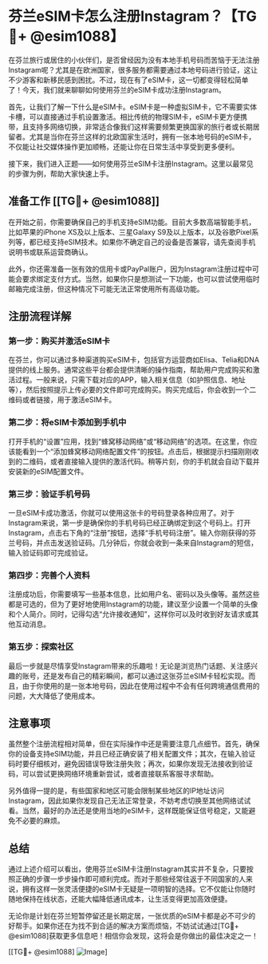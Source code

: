 # 芬兰eSIM卡怎么注册Instagram？【TG💪+ @esim1088】

在芬兰旅行或居住的小伙伴们，是否曾经因为没有本地手机号码而苦恼于无法注册Instagram呢？尤其是在欧洲国家，很多服务都需要通过本地号码进行验证，这让不少游客和新移民感到困扰。不过，现在有了eSIM卡，这一切都变得轻松简单了！今天，我们就来聊聊如何使用芬兰的eSIM卡成功注册Instagram。

首先，让我们了解一下什么是eSIM卡。eSIM卡是一种虚拟SIM卡，它不需要实体卡槽，可以直接通过手机设置激活。相比传统的物理SIM卡，eSIM卡更方便携带，且支持多网络切换，非常适合像我们这样需要频繁更换国家的旅行者或长期居留者。尤其是当你在芬兰这样的北欧国家生活时，拥有一张本地号码的eSIM卡，不仅能让社交媒体操作更加顺畅，还能让你在日常生活中享受到更多便利。

接下来，我们进入正题——如何使用芬兰eSIM卡注册Instagram。这里以最常见的步骤为例，帮助大家快速上手。

## 准备工作 [[TG💪+ @esim1088]]

在开始之前，你需要确保自己的手机支持eSIM功能。目前大多数高端智能手机，比如苹果的iPhone XS及以上版本、三星Galaxy S9及以上版本，以及谷歌Pixel系列等，都已经支持eSIM技术。如果你不确定自己的设备是否兼容，请先查阅手机说明书或联系运营商确认。

此外，你还需准备一张有效的信用卡或PayPal账户，因为Instagram注册过程中可能会要求绑定支付方式。当然，如果你只是想测试一下功能，也可以尝试使用临时邮箱完成注册，但这种情况下可能无法正常使用所有高级功能。

## 注册流程详解

### 第一步：购买并激活eSIM卡

在芬兰，你可以通过多种渠道购买eSIM卡，包括官方运营商如Elisa、Telia和DNA提供的线上服务。通常这些平台都会提供清晰的操作指南，帮助用户完成购买和激活过程。一般来说，只需下载对应的APP，输入相关信息（如护照信息、地址等），然后按照提示上传必要的文件即可完成购买。购买完成后，你会收到一个二维码或者链接，用于激活eSIM卡。

### 第二步：将eSIM卡添加到手机中

打开手机的“设置”应用，找到“蜂窝移动网络”或“移动网络”的选项。在这里，你应该能看到一个“添加蜂窝移动网络配置文件”的按钮。点击后，根据提示扫描刚刚收到的二维码，或者直接输入提供的激活代码。稍等片刻，你的手机就会自动下载并安装新的eSIM配置文件。

### 第三步：验证手机号码

一旦eSIM卡成功激活，你就可以使用这张卡的号码登录各种应用了。对于Instagram来说，第一步是确保你的手机号码已经正确绑定到这个号码上。打开Instagram，点击右下角的“注册”按钮，选择“手机号码注册”。输入你刚获得的芬兰号码，并点击发送验证码。几分钟后，你就会收到一条来自Instagram的短信，输入验证码即可完成验证。

### 第四步：完善个人资料

注册成功后，你需要填写一些基本信息，比如用户名、密码以及头像等。虽然这些都是可选的，但为了更好地使用Instagram的功能，建议至少设置一个简单的头像和个人简介。同时，记得勾选“允许接收通知”，这样你可以及时收到好友请求或其他互动消息。

### 第五步：探索社区

最后一步就是尽情享受Instagram带来的乐趣啦！无论是浏览热门话题、关注感兴趣的账号，还是发布自己的精彩瞬间，都可以通过这张芬兰eSIM卡轻松实现。而且，由于你使用的是一张本地号码，因此在使用过程中不会有任何跨境通信费用的问题，大大降低了使用成本。

## 注意事项

虽然整个注册流程相对简单，但在实际操作中还是需要注意几点细节。首先，确保你的设备支持eSIM功能，并且已经正确安装了相关配置文件；其次，在输入验证码时要仔细核对，避免因错误导致注册失败；再次，如果你发现无法接收到验证码，可以尝试更换网络环境重新尝试，或者直接联系客服寻求帮助。

另外值得一提的是，有些国家和地区可能会限制某些地区的IP地址访问Instagram，因此如果你发现自己无法正常登录，不妨考虑切换至其他网络试试看。当然，最好的办法还是使用当地的eSIM卡，这样既能保证信号稳定，又能避免不必要的麻烦。

## 总结

通过上述介绍可以看出，使用芬兰eSIM卡注册Instagram其实并不复杂，只要按照正确的步骤一步步操作即可顺利完成。而对于那些经常往返于不同国家的人来说，拥有这样一张灵活便捷的eSIM卡无疑是一项明智的选择。它不仅能让你随时随地保持在线状态，还能大幅降低通讯成本，让生活变得更加高效便捷。

无论你是计划在芬兰短暂停留还是长期定居，一张优质的eSIM卡都是必不可少的好帮手。如果你还在为找不到合适的解决方案而烦恼，不妨试试通过[TG💪+ @esim1088]获取更多信息吧！相信你会发现，这将会是你做出的最佳决定之一！

[[TG💪+ @esim1088] ![Image](https://i.postimg.cc/4NQfJmqS/Snipaste-2025-05-13-00-14-12.png)]